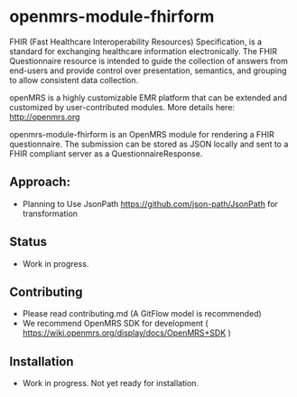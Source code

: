 # openmrs-module-fhirform

FHIR (Fast Healthcare Interoperability Resources) Specification, is a standard for exchanging healthcare information electronically. The FHIR Questionnaire resource is intended to guide the collection of answers from end-users and provide control over presentation, semantics, and grouping to allow consistent data collection.

openMRS is a highly customizable EMR platform that can be extended and customized by user-contributed modules. More details here: http://openmrs.org

openmrs-module-fhirform is an OpenMRS module for rendering a FHIR questionnaire. The submission can be stored as JSON locally and sent to a FHIR compliant server as a QuestionnaireResponse.

## Approach:
* Planning to Use JsonPath https://github.com/json-path/JsonPath for transformation

## Status
* Work in progress.

## Contributing
* Please read contributing.md (A GitFlow model is recommended)
* We recommend OpenMRS SDK for development ( https://wiki.openmrs.org/display/docs/OpenMRS+SDK )

## Installation
* Work in progress. Not yet ready for installation.